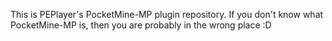 This is PEPlayer's PocketMine-MP plugin repository.
If you don't know what PocketMine-MP is, then you are probably in the wrong place :D
